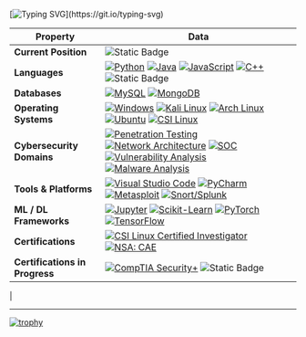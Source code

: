 [![Typing SVG](https://readme-typing-svg.herokuapp.com?color=%2336BCF7&center=true&vCenter=true&width=600&lines=Hi+there+👋,+I+am+Austin+AKA+HackerDok!;+Welcome+to+My+Profile!;+Cybersecurity+Professional.;+Learning+Machine+Learning.)](https://git.io/typing-svg)

<!--   My Skills -->

| **Property**                     | **Data**                                                                                                                                                                                                                                                                                                                                                                                                                                                                                                                                                                                                                                                      |
|----------------------------------|-------------------------------------------------------------------------------------------------------------------------------------------------------------------------------------------------------------------------------------------------------------------------------------------------------------------------------------------------------------------------------------------------------------------------------------------------------------------------------------------------------------------------------------------------------------------------------------------------------------------------------------------------------------|
| **Current Position**             | ![Static Badge](https://img.shields.io/badge/MES_Developer-black?style=for-the-badge)                                                                                                                                                                                                                                                                                                                                                                                                                                                                                                                                                                           |
| **Languages**                    | [![Python](https://img.shields.io/badge/Python-blue?logo=Python&logoColor=white)](https://) [![Java](https://img.shields.io/badge/Java-blue?logo=Java&logoColor=white)](https://) [![JavaScript](https://img.shields.io/badge/JavaScript-blue?logo=JavaScript&logoColor=white)](https://) [![C++](https://img.shields.io/badge/C%2B%2B-blue?logo=C%2B%2B&logoColor=white)](https://) ![Static Badge](https://img.shields.io/badge/VB_Script-blue?logo=.net) |
| **Databases**                    | [![MySQL](https://img.shields.io/badge/MySQL-grey?logo=MySQL&logoColor=white)](https://) [![MongoDB](https://img.shields.io/badge/MongoDB-grey?logo=MongoDB&logoColor=white)](https://)                                                                                                                                                                                                                                                                                                                                                                                                                                    |
| **Operating Systems**            | [![Windows](https://img.shields.io/badge/Windows-black?style=for-the-badge&logo=Windows&logoColor=blue)](https://) [![Kali Linux](https://img.shields.io/badge/Kali_Linux-black?style=for-the-badge&logo=Kali+Linux&logoColor=blue)](https://) [![Arch Linux](https://img.shields.io/badge/Arch_Linux-black?style=for-the-badge&logo=Arch+Linux&logoColor=blue)](https://) [![Ubuntu](https://img.shields.io/badge/Ubuntu-black?style=for-the-badge&logo=Ubuntu&logoColor=orange)](https://) [![CSI Linux](https://img.shields.io/badge/CSI_Linux-black?style=for-the-badge)](https://) |
| **Cybersecurity Domains**        | [![Penetration Testing](https://img.shields.io/badge/Penetration_Testing-black?style=for-the-badge)](https://) [![Network Architecture](https://img.shields.io/badge/Network_Architecture-black?style=for-the-badge)](https://) [![SOC](https://img.shields.io/badge/SOC-black?style=for-the-badge)](https://) [![Vulnerability Analysis](https://img.shields.io/badge/Vulnerability_Analysis-black?style=for-the-badge)](https://) [![Malware Analysis](https://img.shields.io/badge/Malware_Analysis-black?style=for-the-badge)](https://) |
| **Tools & Platforms**            | [![Visual Studio Code](https://img.shields.io/badge/Visual_Studio_Code-blue?style=for-the-badge&logo=Visual+Studio+Code&logoColor=White)](https://) [![PyCharm](https://img.shields.io/badge/PyCharm-blue?style=for-the-badge&logo=PyCharm&logoColor=White)](https://) [![Metasploit](https://img.shields.io/badge/Metasploit-blue?style=for-the-badge&logo=Metasploit&logoColor=White)](https://) [![Snort/Splunk](https://img.shields.io/badge/Snort%2FSplunk-blue?style=for-the-badge)](https://) |
| **ML / DL Frameworks**           | [![Jupyter](https://img.shields.io/badge/Jupyter-white?style=for-the-badge&logo=Jupyter&logoColor=Orange)](https://) [![Scikit-Learn](https://img.shields.io/badge/Scikit--Learn-white?style=for-the-badge&logo=scikit-learn&logoColor=orange)](https://) [![PyTorch](https://img.shields.io/badge/PyTorch-white?style=for-the-badge&logo=PyTorch&logoColor=Orange)](https://) [![TensorFlow](https://img.shields.io/badge/TensorFlow-white?style=for-the-badge&logo=TensorFlow&logoColor=orange)](https://) |
| **Certifications**               | [![CSI Linux Certified Investigator](https://img.shields.io/badge/CSI_Linux_Certified_Investigator-2ea44f?style=for-the-badge)](https://) [![NSA: CAE](https://img.shields.io/badge/NSA%3A%20CAE-CD?style=for-the-badge&color=2ea44f)](https://) |
| **Certifications in Progress**   | [![CompTIA Security+](https://img.shields.io/badge/CompTIA_Security%2B-in_progress-orange?style=for-the-badge)](https://) ![Static Badge](https://img.shields.io/badge/CCNA-green?style=for-the-badge)
|

---

[![trophy](https://github-profile-trophy.vercel.app/?username=HackerDok)](https://github.com/ryo-ma/github-profile-trophy)
